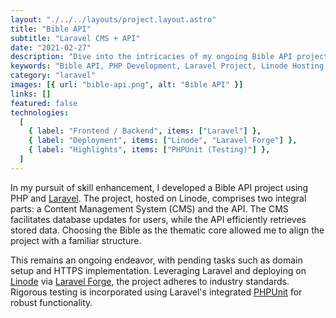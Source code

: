 ```yaml
---
layout: "./../../layouts/project.layout.astro"
title: "Bible API"
subtitle: "Laravel CMS + API"
date: "2021-02-27"
description: "Dive into the intricacies of my ongoing Bible API project, meticulously crafted in PHP and Laravel, residing on the robust Linode platform. Unveil the dual prowess of its Content Management System (CMS) for seamless updates and a dynamic API for efficient data retrieval. Anticipate upcoming domain setup and HTTPS integration, fortified by Laravel Forge and rigorously tested with PHPUnit."
keywords: "Bible API, PHP Development, Laravel Project, Linode Hosting, CMS, API Integration, Technical Project, Skill Enhancement, Domain Setup, HTTPS Implementation, Laravel Forge, PHPUnit Testing, Ongoing Development"
category: "laravel"
images: [{ url: "bible-api.png", alt: "Bible API" }]
links: []
featured: false
technologies:
  [
    { label: "Frontend / Backend", items: ["Laravel"] },
    { label: "Deployment", items: ["Linode", "Laravel Forge"] },
    { label: "Highlights", items: ["PHPUnit (Testing)"] },
  ]
---
```


In my pursuit of skill enhancement, I developed a Bible API project using PHP and [Laravel](https://laravel.com/). The project, hosted on Linode, comprises two integral parts: a Content Management System (CMS) and the API. The CMS facilitates database updates for users, while the API efficiently retrieves stored data. Choosing the Bible as the thematic core allowed me to align the project with a familiar structure.

This remains an ongoing endeavor, with pending tasks such as domain setup and HTTPS implementation. Leveraging Laravel and deploying on [Linode](https://www.linode.com/) via [Laravel Forge](https://forge.laravel.com/), the project adheres to industry standards. Rigorous testing is incorporated using Laravel's integrated [PHPUnit](https://phpunit.de/) for robust functionality.
